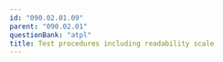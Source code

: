```yaml
---
id: "090.02.01.09"
parent: "090.02.01"
questionBank: "atpl"
title: Test procedures including readability scale
---
```

